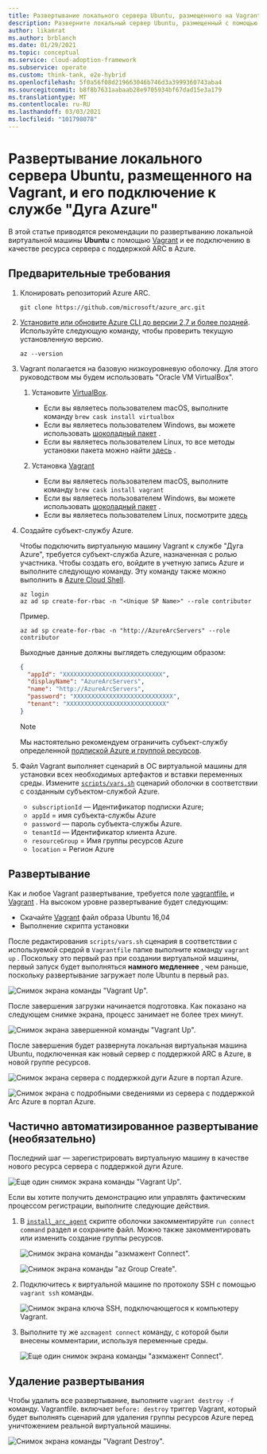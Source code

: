 ```yaml
---
title: Развертывание локального сервера Ubuntu, размещенного на Vagrant, и его подключение к службе "Дуга Azure"
description: Разверните локальный сервер Ubuntu, размещенный с помощью Vagrant, и подключите его к службе "Дуга Azure".
author: likamrat
ms.author: brblanch
ms.date: 01/29/2021
ms.topic: conceptual
ms.service: cloud-adoption-framework
ms.subservice: operate
ms.custom: think-tank, e2e-hybrid
ms.openlocfilehash: 5f0a56f08d219663046b746d3a3999360743aba4
ms.sourcegitcommit: b8f8b7631aabaab28e9705934bf67dad15e3a179
ms.translationtype: MT
ms.contentlocale: ru-RU
ms.lasthandoff: 03/03/2021
ms.locfileid: "101798078"
---
```

# <a name="deploy-a-local-ubuntu-server-hosted-with-vagrant-and-connect-it-to-azure-arc"></a>Развертывание локального сервера Ubuntu, размещенного на Vagrant, и его подключение к службе "Дуга Azure"

В этой статье приводятся рекомендации по развертыванию локальной виртуальной машины **Ubuntu** с помощью [Vagrant](https://www.vagrantup.com/) и ее подключению в качестве ресурса сервера с поддержкой ARC в Azure.

## <a name="prerequisites"></a>Предварительные требования

1. Клонировать репозиторий Azure ARC.

    ```console
    git clone https://github.com/microsoft/azure_arc.git
    ```

2. [Установите или обновите Azure CLI до версии 2,7 и более поздней](/cli/azure/install-azure-cli). Используйте следующую команду, чтобы проверить текущую установленную версию.

    ```console
    az --version
    ```

3. Vagrant полагается на базовую низкоуровневую оболочку. Для этого руководством мы будем использовать "Oracle VM VirtualBox".

    1. Установите [VirtualBox](https://www.virtualbox.org/wiki/Downloads).

        - Если вы являетесь пользователем macOS, выполните команду `brew cask install virtualbox`
        - Если вы являетесь пользователем Windows, вы можете использовать [шоколадный пакет](https://chocolatey.org/packages/virtualbox) .
        - Если вы являетесь пользователем Linux, то все методы установки пакета можно найти [здесь](https://www.virtualbox.org/wiki/Linux_Downloads) .

    2. Установка [Vagrant](https://www.vagrantup.com/docs/installation)

        - Если вы являетесь пользователем macOS, выполните команду `brew cask install vagrant`
        - Если вы являетесь пользователем Windows, вы можете использовать [шоколадный пакет](https://chocolatey.org/packages/vagrant) .
        - Если вы являетесь пользователем Linux, посмотрите [здесь](https://www.vagrantup.com/downloads)
  
4. Создайте субъект-службу Azure.

    Чтобы подключить виртуальную машину Vagrant к службе "Дуга Azure", требуется субъект-служба Azure, назначенная с ролью участника. Чтобы создать его, войдите в учетную запись Azure и выполните следующую команду. Эту команду также можно выполнить в [Azure Cloud Shell](https://shell.azure.com/).

    ```console
    az login
    az ad sp create-for-rbac -n "<Unique SP Name>" --role contributor
    ```

    Пример.

    ```console
    az ad sp create-for-rbac -n "http://AzureArcServers" --role contributor
    ```

    Выходные данные должны выглядеть следующим образом:

    ```json
    {
      "appId": "XXXXXXXXXXXXXXXXXXXXXXXXXXXX",
      "displayName": "AzureArcServers",
      "name": "http://AzureArcServers",
      "password": "XXXXXXXXXXXXXXXXXXXXXXXXXXXX",
      "tenant": "XXXXXXXXXXXXXXXXXXXXXXXXXXXX"
    }
    ```

    > [!NOTE]
    > Мы настоятельно рекомендуем ограничить субъект-службу определенной [подпиской Azure и группой ресурсов](/cli/azure/ad/sp).

5. Файл Vagrant выполняет сценарий в ОС виртуальной машины для установки всех необходимых артефактов и вставки переменных среды. Измените [`scripts/vars.sh`](https://github.com/microsoft/azure_arc/blob/main/azure_arc_servers_jumpstart/local/vagrant/ubuntu/scripts/vars.sh) сценарий оболочки в соответствии с созданным субъектом-службой Azure.

    - `subscriptionId` — Идентификатор подписки Azure;
    - `appId` = имя субъекта-службы Azure
    - `password` — пароль субъекта-службы Azure.
    - `tenantId` — Идентификатор клиента Azure.
    - `resourceGroup` = Имя группы ресурсов Azure
    - `location` = Регион Azure

## <a name="deployment"></a>Развертывание

Как и любое Vagrant развертывание, требуется поле [vagrantfile.](https://github.com/microsoft/azure_arc/blob/main/azure_arc_servers_jumpstart/local/vagrant/ubuntu/Vagrantfile) и [Vagrant](https://www.vagrantup.com/docs/boxes) . На высоком уровне развертывание будет следующим:

- Скачайте [Vagrant](https://app.vagrantup.com/ubuntu/boxes/xenial64) файл образа Ubuntu 16,04
- Выполнение скрипта установки

После редактирования `scripts/vars.sh` сценария в соответствии с используемой средой в `Vagrantfile` папке выполните команду `vagrant up` . Поскольку это первый раз при создании виртуальной машины, первый запуск будет выполняться **намного медленнее** , чем раньше, поскольку развертывание загружает поле Ubuntu в первый раз.

![Снимок экрана команды "Vagrant Up".](./media/local-vagrant/vagrant-ubuntu-vagrant-up.png)

После завершения загрузки начинается подготовка. Как показано на следующем снимке экрана, процесс занимает не более трех минут.

![Снимок экрана завершенной команды "Vagrant Up".](./media/local-vagrant/vagrant-ubuntu-vagrant-up-complete.png)

После завершения будет развернута локальная виртуальная машина Ubuntu, подключенная как новый сервер с поддержкой ARC в Azure, в новой группе ресурсов.

![Снимок экрана сервера с поддержкой дуги Azure в портал Azure.](./media/local-vagrant/vagrant-ubuntu-server.png)

![Снимок экрана с подробными сведениями из сервера с поддержкой Arc Azure в портал Azure.](./media/local-vagrant/vagrant-ubuntu-server-details.png)

## <a name="semi-automated-deployment-optional"></a>Частично автоматизированное развертывание (необязательно)

Последний шаг — зарегистрировать виртуальную машину в качестве нового ресурса сервера с поддержкой дуги Azure.

![Еще один снимок экрана команды "Vagrant Up".](./media/local-vagrant/vagrant-ubuntu-vagrant-up-2.png)

Если вы хотите получить демонстрацию или управлять фактическим процессом регистрации, выполните следующие действия.

1. В [`install_arc_agent`](https://github.com/microsoft/azure_arc/blob/main/azure_arc_servers_jumpstart/local/vagrant/ubuntu/scripts/install_arc_agent.sh) скрипте оболочки закомментируйте `run connect command` раздел и сохраните файл. Можно также закомментировать или изменить создание группы ресурсов.

    ![Снимок экрана команды "азкмажент Connect".](./media/local-vagrant/vagrant-ubuntu-azcmagent.png)

    ![Снимок экрана команды "az Group Create".](./media/local-vagrant/vagrant-ubuntu-azgroup-create.png)

2. Подключитесь к виртуальной машине по протоколу SSH с помощью `vagrant ssh` команды.

    ![Снимок экрана ключа SSH, подключающегося к компьютеру Vagrant.](./media/local-vagrant/vagrant-ubuntu-ssh.png)

3. Выполните ту же `azcmagent connect` команду, с которой были внесены комментарии, используя переменные среды.

    ![Еще один снимок экрана команды "азкмажент Connect".](./media/local-vagrant/vagrant-ubuntu-azcmagent-2.png)

## <a name="delete-the-deployment"></a>Удаление развертывания

Чтобы удалить все развертывание, выполните `vagrant destroy -f` команду. Vagrantfile. включает `before: destroy` триггер Vagrant, который будет выполнять сценарий для удаления группы ресурсов Azure перед уничтожением реальной виртуальной машины.

![Снимок экрана команды "Vagrant Destroy".](./media/local-vagrant/vagrant-ubuntu-vagrant-destroy.png)
